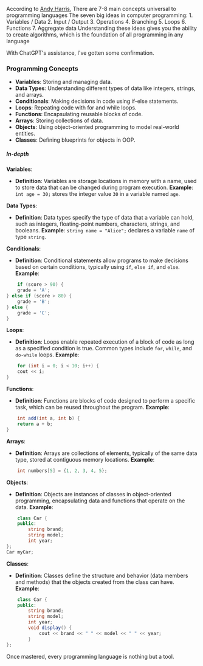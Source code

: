 
According to [Andy Harris](https://www.youtube.com/watch?v=azcrPFhaY9k), There are 7-8 main concepts universal to programming languages
	The seven big ideas in computer programming: 1. Variables / Data 2. Input / Output 3. Operations 4. Branching 5. Loops 6. Functions 7. Aggregate data Understanding these ideas gives you the ability to create algorithms, which is the foundation of all programming in any language

With ChatGPT's assistance, I've gotten some confirmation.

### Programming Concepts

- **Variables**: Storing and managing data.
- **Data Types**: Understanding different types of data like integers, strings, and arrays.
- **Conditionals**: Making decisions in code using if-else statements.
- **Loops**: Repeating code with for and while loops.
- **Functions**: Encapsulating reusable blocks of code.
- **Arrays**: Storing collections of data.
- **Objects**: Using object-oriented programming to model real-world entities.
- **Classes**: Defining blueprints for objects in OOP.

##### In-depth

**Variables**:

- **Definition**: Variables are storage locations in memory with a name, used to store data that can be changed during program execution.
	**Example**: `int age = 30;` stores the integer value `30` in a variable named `age`.

**Data Types**:

- **Definition**: Data types specify the type of data that a variable can hold, such as integers, floating-point numbers, characters, strings, and booleans.
	**Example**: `string name = "Alice";` declares a variable `name` of type `string`.

**Conditionals**:

- **Definition**: Conditional statements allow programs to make decisions based on certain conditions, typically using `if`, `else if`, and `else`.
	**Example**: 
```csharp
	if (score > 90) {
    grade = 'A';
} else if (score > 80) {
    grade = 'B';
} else {
    grade = 'C';
}
```

**Loops**:

- **Definition**: Loops enable repeated execution of a block of code as long as a specified condition is true. Common types include `for`, `while`, and `do-while` loops.
	**Example**:
```csharp
	for (int i = 0; i < 10; i++) {
    cout << i;
}
```

**Functions**:

- **Definition**: Functions are blocks of code designed to perform a specific task, which can be reused throughout the program.
	**Example**:
```csharp
	int add(int a, int b) {
    return a + b;
}
```

**Arrays**:

- **Definition**: Arrays are collections of elements, typically of the same data type, stored at contiguous memory locations.
	**Example**:
```csharp
	int numbers[5] = {1, 2, 3, 4, 5};
```

**Objects**:

- **Definition**: Objects are instances of classes in object-oriented programming, encapsulating data and functions that operate on the data.
	**Example**:
```csharp
	class Car {
    public:
        string brand;
        string model;
        int year;
};
Car myCar;
```

**Classes**:

- **Definition**: Classes define the structure and behavior (data members and methods) that the objects created from the class can have.
	**Example**:
```csharp
	class Car {
    public:
        string brand;
        string model;
        int year;
        void display() {
            cout << brand << " " << model << " " << year;
        }
};
```

Once mastered, every programming language is nothing but a tool.

